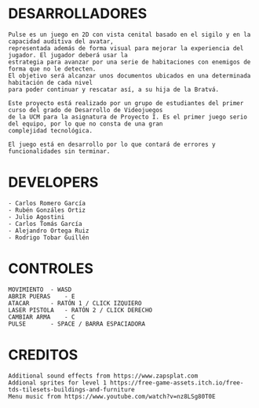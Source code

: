  # DESARROLLADORES

	Pulse es un juego en 2D con vista cenital basado en el sigilo y en la capacidad auditiva del avatar, 
	representada además de forma visual para mejorar la experiencia del jugador. El jugador deberá usar la 
	estrategia para avanzar por una serie de habitaciones con enemigos de forma que no le detecten. 
	El objetivo será alcanzar unos documentos ubicados en una determinada habitación de cada nivel 
	para poder continuar y rescatar así, a su hija de la Bratvá.

	Este proyecto está realizado por un grupo de estudiantes del primer curso del grado de Desarrollo de Videojuegos 
	de la UCM para la asignatura de Proyecto I. Es el primer juego serio del equipo, por lo que no consta de una gran 
	complejidad tecnológica.

	El juego está en desarrollo por lo que contará de errores y funcionalidades sin terminar.

# DEVELOPERS

	- Carlos Romero García
	- Rubén Gonzáles Ortiz
	- Julio Agostini
	- Carlos Tomás García
	- Alejandro Ortega Ruiz
	- Rodrigo Tobar Guillén

# CONTROLES
	
	MOVIMIENTO 	- WASD
	ABRIR PUERAS	- E
	ATACAR		- RATÓN 1 / CLICK IZQUIERO
	LASER PISTOLA 	- RATÓN 2 / CLICK DERECHO
	CAMBIAR ARMA	- C
	PULSE 		- SPACE / BARRA ESPACIADORA


# CREDITOS 

	Additional sound effects from https://www.zapsplat.com
	Addional sprites for level 1 https://free-game-assets.itch.io/free-tds-tilesets-buildings-and-furniture
	Menu music from https://www.youtube.com/watch?v=nz8LSg80T0E
